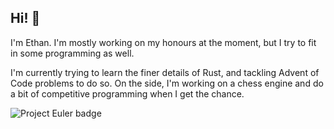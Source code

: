 ## Hi! 👋

I'm Ethan. I'm mostly working on my honours at the moment, but I try to fit in some programming as well.

I'm currently trying to learn the finer details of Rust, and tackling Advent of Code problems to do so. On the side, I'm working on a chess engine and do a bit of competitive programming when I get the chance.

![Project Euler badge](https://projecteuler.net/profile/thesisyphean.png "Project Euler Badge")
